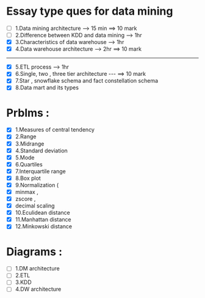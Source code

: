 # Essay type ques for data mining 


- [ ] 1.Data mining architecture --> 15 min ==> 10 mark
- [ ] 2.Difference between KDD and data mining --> 1hr
- [x] 3.Characteristics of data warehouse --> 1hr
- [x] 4.Data warehouse architecture --> 2hr ==> 10 mark

---

- [x] 5.ETL process --> 1hr  
- [x] 6.Single, two , three tier architecture  ---    ==> 10 mark
- [x] 7.Star , snowflake schema and fact constellation schema
- [x] 8.Data mart and its types

# Prblms : 
- [x] 1.Measures of central tendency 
- [x] 2.Range
- [x] 3.Midrange
- [x] 4.Standard deviation
- [x] 5.Mode
- [x] 6.Quartiles
- [x] 7.Interquartile range
- [x] 8.Box plot 
- [x] 9.Normalization (
- [x] minmax , 
- [x] zscore , 
- [x] decimal scaling
- [x] 10.Eculidean distance
- [x] 11.Manhattan distance
- [x] 12.Minkowski distance

# Diagrams : 
- [ ] 1.DM architecture
- [ ] 2.ETL 
- [ ] 3.KDD
- [ ] 4.DW architecture